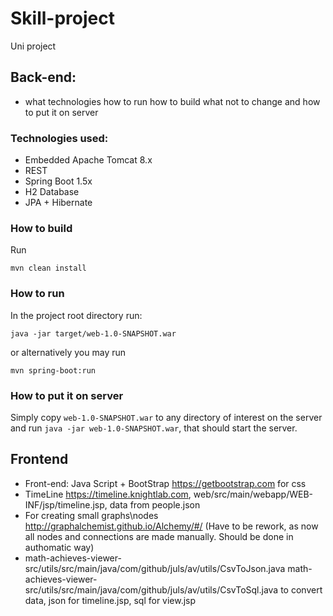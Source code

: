 # Skill-project
Uni project

## Back-end:
- what technologies 
how to run
how to build 
what not to change 
and how to put it on server 

### Technologies used:

* Embedded Apache Tomcat 8.x
* REST
* Spring Boot 1.5x
* H2 Database
* JPA + Hibernate

### How to build

Run

`mvn clean install`

### How to run

In the project root directory run:

`java -jar target/web-1.0-SNAPSHOT.war`

or alternatively you may run

`mvn spring-boot:run`

### How to put it on server

Simply copy `web-1.0-SNAPSHOT.war` to any directory of interest on the server and run `java -jar web-1.0-SNAPSHOT.war`, that should start the server.

## Frontend

* Front-end: Java Script + BootStrap https://getbootstrap.com for css
* TimeLine https://timeline.knightlab.com, web/src/main/webapp/WEB-INF/jsp/timeline.jsp, data from people.json
* For creating small graphs\nodes http://graphalchemist.github.io/Alchemy/#/ (Have to be rework, as now all nodes 
and connections are made manually. Should be done in authomatic way)
* math-achieves-viewer-src/utils/src/main/java/com/github/juls/av/utils/CsvToJson.java
   math-achieves-viewer-src/utils/src/main/java/com/github/juls/av/utils/CsvToSql.java
   to convert data, json for timeline.jsp, sql for view.jsp

